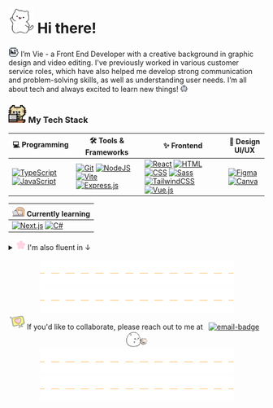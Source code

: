 # <a href="#"><img src="img/cat-wave.gif" width="50" height="50"></a> Hi there!

<a href="#"><img src="img/hi-bubble.gif" width="20" height="20"></a> I’m Vie - a Front End Developer with a creative background in graphic design and video editing. I've previously worked in various customer service roles, which have also helped me develop strong communication and problem-solving skills, as well as understanding user needs. I’m all about tech and always excited to learn new things! <a href="#"><img src="img/dancing-blob.gif" width="15" height="15"></a>

### <a href="#"><img src="img/typing-cat.gif" width="35" height="35"></a> My Tech Stack

| 💻 Programming | 🛠️ Tools & Frameworks | ✨ Frontend | 🎨 Design UI/UX |
| -------------- | ---------------------- | ----------- | ---------- |
| [![TypeScript](https://img.shields.io/badge/TypeScript-3178C6?logo=typescript&logoColor=fff)](#) [![JavaScript](https://img.shields.io/badge/JavaScript-F7DF1E?logo=javascript&logoColor=000)](#) | [![Git](https://img.shields.io/badge/Git-F05032?logo=git&logoColor=fff)](#) [![NodeJS](https://img.shields.io/badge/Node.js-6DA55F?logo=node.js&logoColor=white)](#) [![Vite](https://img.shields.io/badge/Vite-646CFF?logo=vite&logoColor=fff)](#) [![Express.js](https://img.shields.io/badge/Express.js-%23404d59.svg?logo=express&logoColor=%2361DAFB)](#) | [![React](https://img.shields.io/badge/React-%2320232a.svg?logo=react&logoColor=%2361DAFB)](#) [![HTML](https://img.shields.io/badge/HTML-%23E34F26.svg?logo=html5&logoColor=white)](#) [![CSS](https://img.shields.io/badge/CSS-1572B6?logo=css3&logoColor=fff)](#) [![Sass](https://img.shields.io/badge/Sass-C69?logo=sass&logoColor=fff)](#) [![TailwindCSS](https://img.shields.io/badge/Tailwind%20CSS-%2338B2AC.svg?logo=tailwind-css&logoColor=white)](#) [![Vue.js](https://img.shields.io/badge/Vue.js-4FC08D?logo=vuedotjs&logoColor=fff)](#) | [![Figma](https://img.shields.io/badge/Figma-F24E1E?logo=figma&logoColor=white)](#) [![Canva](https://img.shields.io/badge/Canva-%2300C4CC.svg?&logo=Canva&logoColor=white)](#) |

| <a href="#"><img src="img/studying-tired.gif" width="25" height="21"></a> Currently learning |
| ---------------------------------------------------------------------------- |
| [![Next.js](https://img.shields.io/badge/Next.js-black?logo=next.js&logoColor=white)](#) [![C#](https://custom-icon-badges.demolab.com/badge/C%23-%23239120.svg?logo=cshrp&logoColor=white)](#) |

<details>
  <summary><a href="#"><img src="img/wiggle-star.gif" width="19" height="21"></a> I'm also fluent in ↓</summary> <br>

  [![uk-flag](img/uk-flag.png)](#) English &nbsp; &nbsp; [![sweden-flag](img/sweden-flag.png)](#) Swedish &nbsp; &nbsp; [![vietnam-flag](img/vietnam-flag.png)](#) Vietnamese
</details>

<br>

<div align="center"><a href="#"><img src="img/hr-line.gif"></a><a href="#"><img src="img/hr-line.gif"></a></div>
<div align="center"><a href="#"><img src="img/heart-shake-bubble.png" width="30" height="30"></a> If you'd like to collaborate, please reach out to me at &nbsp; <a href="mailto:vy.petersson@medieinstitutet.se"><img alt="email-badge" src="https://img.shields.io/badge/%F0%9F%93%AB_my_email-white"></a> &nbsp; <a href="#"><img src="img/blob-shaking-hand.gif" width="41" height="32"></a></div>
<div align="center"><a href="#"><img src="img/hr-line.gif"></a><a href="#"><img src="img/hr-line.gif"></a></div>
